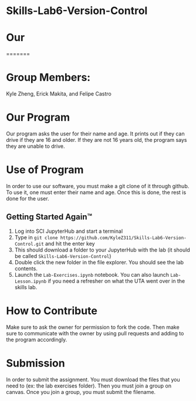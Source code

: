 # Skills-Lab6-Version-Control


# Our 
=======
# Group Members: 
Kyle Zheng, Erick Makita, and Felipe Castro

# Our Program
Our program asks the user for their name and age. It prints out if they can drive if they are 16 and older. If they are not 16 years old, the program says they are unable to drive. 

# Use of Program
In order to use our software, you must make a git clone of it through github. To use it, one must enter their name and age. Once this is done, the rest is done for the user. 

## Getting Started Again™

1. Log into SCI JupyterHub and start a terminal
2. Type in `git clone https://github.com/KyleZ311/Skills-Lab6-Version-Control.git` and hit the enter key
3. This should download a folder to your JupyterHub with the lab (it should be called `Skills-Lab6-Version-Control`)
4. Double click the new folder in the file explorer. You should see the lab contents.
5. Launch the `Lab-Exercises.ipynb` notebook. You can also launch `Lab-Lesson.ipynb` if you need a refresher on what the UTA went over in the skills lab.

# How to Contribute
Make sure to ask the owner for permission to fork the code. Then make sure to communicate with the owner by using pull requests and adding to the program accordingly. 

# Submission
In order to submit the assignment. You must download the files that you need to (ex: the lab exercises folder). Then you must join a group on canvas. Once you join a group, you must submit the filename. 

